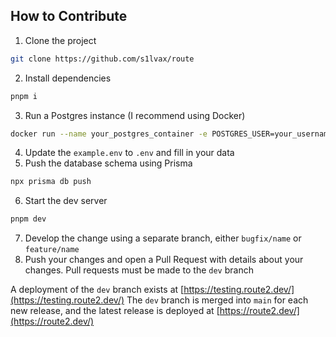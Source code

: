 ## How to Contribute

1. Clone the project

```bash
git clone https://github.com/s1lvax/route
```

2. Install dependencies

```bash
pnpm i
```

3. Run a Postgres instance (I recommend using Docker)

```bash
docker run --name your_postgres_container -e POSTGRES_USER=your_username -e POSTGRES_PASSWORD=your_password -e POSTGRES_DB=your_database -p 5432:5432 -d postgres
```

4. Update the `example.env` to `.env` and fill in your data
5. Push the database schema using Prisma

```bash
npx prisma db push
```

6. Start the dev server

```bash
pnpm dev
```

7. Develop the change using a separate branch, either `bugfix/name` or `feature/name`
8. Push your changes and open a Pull Request with details about your changes. Pull requests must be made to the `dev` branch

A deployment of the `dev` branch exists at [https://testing.route2.dev/](https://testing.route2.dev/)
The `dev` branch is merged into `main` for each new release, and the latest release is deployed at [https://route2.dev/](https://route2.dev/)
